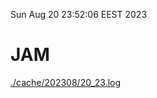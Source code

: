 Sun Aug 20 23:52:06 EEST 2023
# JAM
<a href='./cache/202308/20_23.log'>./cache/202308/20_23.log</a>
